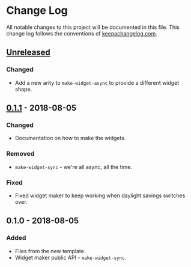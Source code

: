 # Change Log
All notable changes to this project will be documented in this file. This change log follows the conventions of [keepachangelog.com](http://keepachangelog.com/).

## [Unreleased]
### Changed
- Add a new arity to `make-widget-async` to provide a different widget shape.

## [0.1.1] - 2018-08-05
### Changed
- Documentation on how to make the widgets.

### Removed
- `make-widget-sync` - we're all async, all the time.

### Fixed
- Fixed widget maker to keep working when daylight savings switches over.

## 0.1.0 - 2018-08-05
### Added
- Files from the new template.
- Widget maker public API - `make-widget-sync`.

[Unreleased]: https://github.com/your-name/encountr/compare/0.1.1...HEAD
[0.1.1]: https://github.com/your-name/encountr/compare/0.1.0...0.1.1
